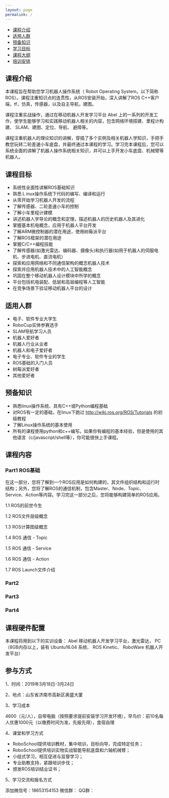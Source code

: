 ```yaml
---
layout: page
permalink: /
---
```


- [课程介绍](#intro)
- [适用人群](#people)
- [预备知识](#prepare)
- [学习目标](#goals)
- [课程大纲](#syllabus)
- [培训安排](#contact)

<a name='intro'></a>

## 课程介绍

本课程旨在帮助您学习机器人操作系统（ Robot Operating System，以下简称ROS）。课程注重知识点的连贯性，从ROS安装开始，深入讲解了ROS C++客户端，tf，仿真，传感器，以及自主导航，建图。

课程注重实战操作，通过在移动机器人开发学习平台 Abel 上的一系列的开发工作，使学生能够学习和实践移动机器人相关的内容，包含网络环境搭建、里程计构建、 SLAM、建图、定位、导航、
避障等。

课程注重机器人的理论知识的讲解，穿插了多个实例及相关机器人学知识，手把手教您玩转二轮差速小车底盘，并最终通过本课程的学习。学习完本课程后，您可以系统全面的讲解了机器人操作系统相关知识，并可以上手开发小车底盘、机械臂等机器人。

<a name='goals'></a>

## 课程目标

- 系统性全面性讲解ROS基础知识
- 熟悉Ｌinux操作系统下代码的编写、编译和运行
- 从零开始学习机器人开发的流程
- 了解传感器、二轮差速小车的控制
- 了解小车里程计建模
- 讲述机器人学导论的概念和定理，描述机器人的历史机器人及其进化
- 掌握基本机电概念，应用于机器人平台开发
- 了解ARM微控制器的潜在用途，使用树莓派平台
- 了解ROS框架的潜在用途
- 掌握C/C++编程技能
- 了解传感器(如激光雷达、编码器、摄像头)和执行器(如用于机器人的伺服电机、步进电机、直流电机）
- 探索和应用网络和不同通信架构的概念机器人技术
- 探索并应用机器人技术中的人工智能概念
- 巩固在整个移动机器人设计模块中所学的概念
- 平台包括机电装配、低层和高层编程等人工智能
- 在竞争场景下验证移动机器人平台的设计

<a name='people'></a>

## 适用人群

* 电子、软件专业大学生
* RoboCup实体参赛选手
* SLAM导航学习人员
* 机器人爱好者
* 机器人行业从业者
* 机器人和电子爱好者
* 电子专业、软件专业的学生
* ROS基础的入门人员
* 树莓派爱好者
* 其他爱好者

<a name='prepare'></a>

## 预备知识

- 熟悉linux操作系统、具有C++或Python编程基础
- 对ROS有一定的基础，在linux下跑过 http://wiki.ros.org/ROS/Tutorials 的初级教程
- 了解Linux操作系统的基本使用
- 所有的课程使用python和c++编写。如果你有编程的基本经验，但是使用的其他语言（c/javascript/shell等），你可能很快上手课程。

<a name='syllabus'></a>

## 课程内容

### Part1 ROS基础

在这一部分，您将了解到一个ROS应用是如何构建的，其文件组织结构和运行时结构；另外，您将了解ROS的通信机制，包含Master、Node、Topic、Service、Action等内容。学习完这一部分之后，您将能够构建简单的ROS应用。

1.1 ROS的前世今生

1.2 ROS文件层级概念

1.3 ROS计算图级概念

1.4 ROS 通信 - Topic

1.5 ROS 通信 - Service

1.6 ROS 通信 - Action

1.7 ROS Launch文件介绍

### Part2 

### Part3

### Part4

<a name='contact'></a>

## 课程硬件配置

本课程将用到以下的实训设备： Abel 移动机器人开发学习平台，激光雷达， PC（8GB内存以上，装有 Ubuntu16.04 系统、 ROS Kinetic、 RoboWare 机器人开发平台）

## 参与方式

1、时间：2019年3月18日-3月24日

2、地点：山东省济南市高新区奥盛大厦

3、学习成本

  4600（元/人），自带电脑（按照要求提前安装学习开发环境），早鸟价：前10名每人优惠1000元（以缴费时间为准，先报先得），食宿自理

4、课堂和学习方式

* RoboSchool提供培训教材，集中培训，目标向导，完成特定任务；
* RoboSchool提供培训实物实战智能导航底盘和六轴机械臂；
* 小组式学习，相互促进与监督学习；
* 专业助教支持，紧跟培训步伐；
* 颁发ROS培训结业证书；

5、学习交流和报名方式

添加微信号：18653154153 
微信群： 
QQ群： 

